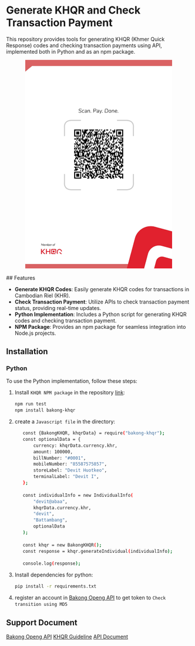 # Generate KHQR and Check Transaction Payment

This repository provides tools for generating KHQR (Khmer Quick Response) codes and checking transaction payments using API, implemented both in Python and as an npm package.
<p align="center">
<img src="combined_image.jpg" alt="Example Image" width="400"/>
</p>
## Features

- **Generate KHQR Codes**: Easily generate KHQR codes for transactions in Cambodian Riel (KHR).
- **Check Transaction Payment**: Utilize APIs to check transaction payment status, providing real-time updates.
- **Python Implementation**: Includes a Python script for generating KHQR codes and checking transaction payment.
- **NPM Package**: Provides an npm package for seamless integration into Node.js projects.

## Installation

### Python

To use the Python implementation, follow these steps:

1. Install `KHQR NPM package` in the repository [link](https://socket.dev/npm/package/bakong-khqr):

   ```bash
   npm run test
   npm install bakong-khqr
   ```

2. create a `Javascript file` in the directory:

   ```bash
      const {BakongKHQR, khqrData} = require("bakong-khqr");
      const optionalData = {
          currency: khqrData.currency.khr,
          amount: 100000,
          billNumber: "#0001",
          mobileNumber: "85587575857",
          storeLabel: "Devit Huotkeo",
          terminalLabel: "Devit I",
      };
      
      const individualInfo = new IndividualInfo(
          "devit@abaa",
          khqrData.currency.khr,
          "devit",
          "Battambang",
          optionalData
      );
      
      const khqr = new BakongKHQR();
      const response = khqr.generateIndividual(individualInfo);
      
      console.log(response);
   ```

3. Install dependencies for python:

   ```bash
   pip install -r requirements.txt
   ```
4. register an account in [Bakong Openg API](https://api-bakong.nbc.gov.kh/) to get token to `Check transition using MD5`
## Support Document
[Bakong Openg API](https://api-bakong.nbc.gov.kh/)
[KHQR Guideline](https://bakong.nbc.gov.kh/download/KHQR/integration/KHQR%20Content%20Guideline%20v.1.3.pdf)
[API Document](https://bakong.nbc.gov.kh/download/KHQR/integration/Bakong%20Open%20API%20Document.pdf)
